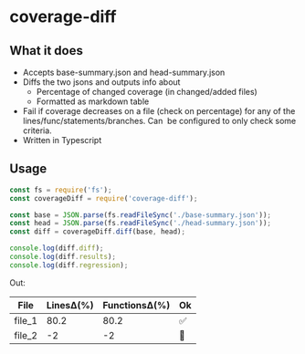 # coverage-diff

## What it does

* Accepts base-summary.json and head-summary.json
* Diffs the two jsons and outputs info about
  * Percentage of changed coverage (in changed/added files)
  * Formatted as markdown table
* Fail if coverage decreases on a file (check on percentage) for any of the lines/func/statements/branches. Can
   be configured to only check some criteria.
* Written in Typescript

## Usage

```js
const fs = require('fs');
const coverageDiff = require('coverage-diff');

const base = JSON.parse(fs.readFileSync('./base-summary.json'));
const head = JSON.parse(fs.readFileSync('./head-summary.json'));
const diff = coverageDiff.diff(base, head);

console.log(diff.diff);
console.log(diff.results);
console.log(diff.regression);
```

Out:

| File   | LinesΔ(%) | FunctionsΔ(%) | Ok  |
| ------ | --------- | ------------- | --- |
| file_1 | 80.2      | 80.2          | ✅  |
| file_2 | -2        | -2            | 🔴  |
